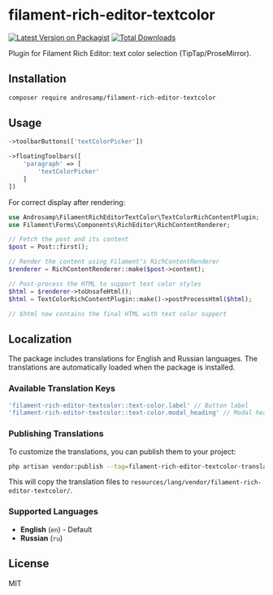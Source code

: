 # filament-rich-editor-textcolor
[![Latest Version on Packagist](https://img.shields.io/packagist/v/androsamp/filament-rich-editor-textcolor.svg?style=flat-square)](https://packagist.org/packages/androsamp/filament-rich-editor-textcolor)
[![Total Downloads](https://img.shields.io/packagist/dt/androsamp/filament-rich-editor-textcolor.svg?style=flat-square)](https://packagist.org/packages/androsamp/filament-rich-editor-textcolor)

Plugin for Filament Rich Editor: text color selection (TipTap/ProseMirror).

## Installation

```bash
composer require androsamp/filament-rich-editor-textcolor
```

## Usage

```php
->toolbarButtons(['textColorPicker'])
```
```php
->floatingToolbars([
    'paragraph' => [
        'textColorPicker'
    ]
])
```
For correct display after rendering:
```php
use Androsamp\FilamentRichEditorTextColor\TextColorRichContentPlugin;
use Filament\Forms\Components\RichEditor\RichContentRenderer;

// Fetch the post and its content
$post = Post::first();

// Render the content using Filament's RichContentRenderer
$renderer = RichContentRenderer::make($post->content);

// Post-process the HTML to support text color styles
$html = $renderer->toUnsafeHtml();
$html = TextColorRichContentPlugin::make()->postProcessHtml($html);

// $html now contains the final HTML with text color support
```

## Localization

The package includes translations for English and Russian languages. The translations are automatically loaded when the package is installed.

### Available Translation Keys

```php
'filament-rich-editor-textcolor::text-color.label' // Button label
'filament-rich-editor-textcolor::text-color.modal_heading' // Modal heading
```

### Publishing Translations

To customize the translations, you can publish them to your project:

```bash
php artisan vendor:publish --tag=filament-rich-editor-textcolor-translations
```

This will copy the translation files to `resources/lang/vendor/filament-rich-editor-textcolor/`.

### Supported Languages

- **English** (`en`) - Default
- **Russian** (`ru`)

## License

MIT